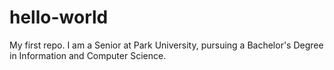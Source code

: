 # hello-world
My first repo.
I am a Senior at Park University, pursuing a Bachelor's Degree in Information and Computer Science.

